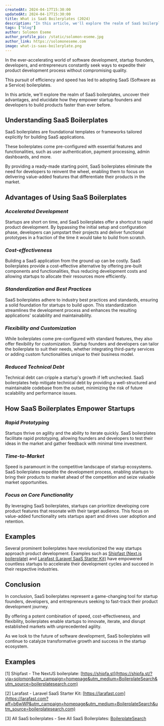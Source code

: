 ```yaml
---
createdAt: 2024-04-17T15:30:00
updatedAt: 2024-04-17T15:30:00
title: What is SaaS Boilerplates (2024)
description: "In this article, we'll explore the realm of SaaS boilerplates, uncover their advantages, and elucidate how they empower startup founders and developers to build products faster than ever before."
tags: ["blog"]
author: Solomon Eseme
author_profile_pic: /static/solomon-eseme.jpg
author_link: https://solomoneseme.com
image: what-is-saas-boilerplate.png
---
```


In the ever-accelerating world of software development, startup founders, developers, and entrepreneurs constantly seek ways to expedite their product development process without compromising quality.

This pursuit of efficiency and speed has led to adopting SaaS (Software as a Service) boilerplates.

In this article, we'll explore the realm of SaaS boilerplates, uncover their advantages, and elucidate how they empower startup founders and developers to build products faster than ever before.

## **Understanding SaaS Boilerplates**

SaaS boilerplates are foundational templates or frameworks tailored explicitly for building SaaS applications.

These boilerplates come pre-configured with essential features and functionalities, such as user authentication, payment processing, admin dashboards, and more.

By providing a ready-made starting point, SaaS boilerplates eliminate the need for developers to reinvent the wheel, enabling them to focus on delivering value-added features that differentiate their products in the market.

## **Advantages of Using SaaS Boilerplates**

### _Accelerated Development_

Startups are short on time, and SaaS boilerplates offer a shortcut to rapid product development. By bypassing the initial setup and configuration phase, developers can jumpstart their projects and deliver functional prototypes in a fraction of the time it would take to build from scratch.

### _Cost-effectiveness_

Building a SaaS application from the ground up can be costly. SaaS boilerplates provide a cost-effective alternative by offering pre-built components and functionalities, thus reducing development costs and allowing startups to allocate their resources more efficiently.

### _Standardization and Best Practices_

SaaS boilerplates adhere to industry best practices and standards, ensuring a solid foundation for startups to build upon. This standardization streamlines the development process and enhances the resulting applications' scalability and maintainability.

### _Flexibility and Customization_

While boilerplates come pre-configured with standard features, they also offer flexibility for customization. Startup founders and developers can tailor the boilerplate to suit their needs, whether integrating third-party services or adding custom functionalities unique to their business model.

### _Reduced Technical Debt_

Technical debt can cripple a startup's growth if left unchecked. SaaS boilerplates help mitigate technical debt by providing a well-structured and maintainable codebase from the outset, minimizing the risk of future scalability and performance issues.

## **How SaaS Boilerplates Empower Startups**

### _Rapid Prototyping_

Startups thrive on agility and the ability to iterate quickly. SaaS boilerplates facilitate rapid prototyping, allowing founders and developers to test their ideas in the market and gather feedback with minimal time investment.

### _Time-to-Market_

Speed is paramount in the competitive landscape of startup ecosystems. SaaS boilerplates expedite the development process, enabling startups to bring their products to market ahead of the competition and seize valuable market opportunities.

### _Focus on Core Functionality_

By leveraging SaaS boilerplates, startups can prioritize developing core product features that resonate with their target audience. This focus on value-added functionality sets startups apart and drives user adoption and retention.

## **Examples**

Several prominent boilerplates have revolutionized the way startups approach product development. Examples such as [Shipfast (Next.js boilerplate)](https://shipfa.st/?via=solomon&utm_campaign=homepage&utm_medium=BoilerplateSearch&utm_source=boilerplatesearch.com) and [Larafast (Laravel SaaS Starter Kit)](https://larafast.com?aff=b6wWP&utm_campaign=homepage&utm_medium=BoilerplateSearch&utm_source=boilerplatesearch.com) have empowered countless startups to accelerate their development cycles and succeed in their respective industries.

## **Conclusion**

In conclusion, SaaS boilerplates represent a game-changing tool for startup founders, developers, and entrepreneurs seeking to fast-track their product development journey.

By offering a potent combination of speed, cost-effectiveness, and flexibility, boilerplates enable startups to innovate, iterate, and disrupt established markets with unprecedented agility.

As we look to the future of software development, SaaS boilerplates will continue to catalyze transformative growth and success in the startup ecosystem.

## Examples

[1] Shipfast - The NextJS boilerplate: [https://shipfa.st](https://shipfa.st/?via=solomon&utm_campaign=homepage&utm_medium=BoilerplateSearch&utm_source=boilerplatesearch.com)

[2] Larafast - Laravel SaaS Starter Kit: [https://larafast.com](https://larafast.com?aff=b6wWP&utm_campaign=homepage&utm_medium=BoilerplateSearch&utm_source=boilerplatesearch.com)

[3] All SaaS boilerplates - See All SaaS Boilerplates: [BoilerplateSearch](/)
